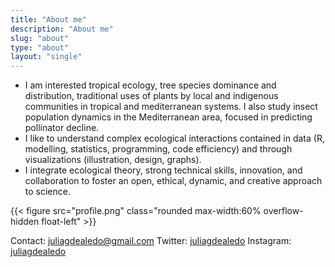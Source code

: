 ```yaml
---
title: "About me"
description: "About me"
slug: "about"
type: "about"
layout: "single"
---
```


- I am interested tropical ecology, tree species dominance and distribution, traditional uses of plants by local and indigenous communities in tropical and mediterranean systems. I also study insect population dynamics in the Mediterranean area, focused in predicting pollinator decline.
- I like to understand complex ecological interactions contained in data (R, modelling, statistics, programming, code efficiency) and through visualizations (illustration, design, graphs). 
- I integrate ecological theory, strong technical skills, innovation, and collaboration to foster an open, ethical, dynamic, and creative approach to science.

{{< figure src="profile.png" class="rounded  max-width:60% overflow-hidden float-left" >}}

Contact: juliagdealedo@gmail.com
Twitter: [juliagdealedo](https://twitter.com/juliagdealedo)
Instagram: [juliagdealedo](https://www.instagram.com/juliagdealedo/) 



